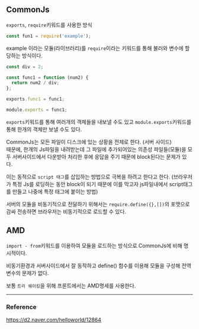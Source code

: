 ## CommonJs

`exports`, `require`키워드를 사용한 방식

```js
const fun1 = require('example');
```

example 이라는 모듈(라이브러리)를 `require`이라는 키워드를 통해 불러와 변수에 할당하는 방식이다.

```js
const div = 2;

const func1 = function (num2) {
  return num2 / div;
};

exports.func1 = func1;

module.exports = func1;
```

`exports`키워드를 통해 여러개의 객체들을 내보낼 수도 있고 `module.exports`키워드를 통해 한개의 객체만 보낼 수도 있다.

CommonJs는 모든 파일이 디스크에 있는 상황을 전제로 한다. (서버 사이드)
<br>때문에, 한개의 Js파일을 내려받는데 그 파일에 추가되어있는 의존성 파일들(모듈)을 모두 서버사이드에서 다운받아 처리한 후에 응답을 주기 때문에 block된다는 문제가 있다.

이는 동적으로 `script 태그`를 삽입하는 방법으로 극복을 하려고 한다고 한다. (브라우저가 특정 Js를 로딩하는 동안 block이 되기 때문에 이를 막고자 js파일내에서 script태그를 만들고 나중에 특정 태그에 붙이는 방법)

서버의 모듈을 비동기적으로 전달하기 위해서는 `require.define({},[])`의 포맷으로 감싸 전송하면 브라우저는 비동기적으로 로드할 수 있다.

## AMD

`import - from`키워드를 이용하여 모듈을 로드하는 방식으로 CommonJs에 비해 명시적이다.

비동기환경과 서버사이드에서 잘 동작하고 define() 함수를 이용해 모듈을 구성해 전역변수의 문제가 없다.

보통 `트리 쉐이킹`을 위해 프론트에서는 AMD명세를 사용한다.

---

### Reference

https://d2.naver.com/helloworld/12864
